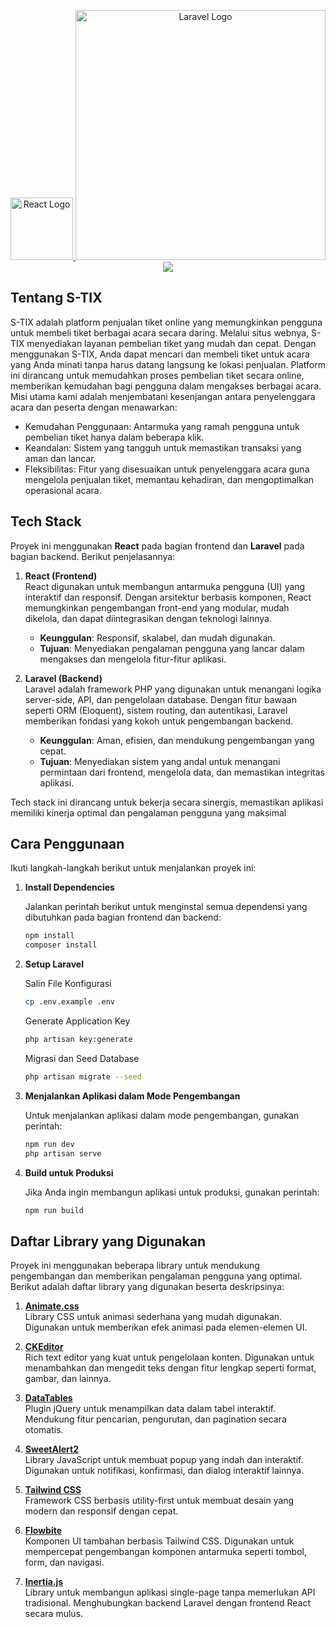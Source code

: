 <p align="center">
  <a href="https://react.dev" target="_blank">
    <img src="https://upload.wikimedia.org/wikipedia/commons/a/a7/React-icon.svg" width="100" alt="React Logo">
  </a>
  <a href="https://laravel.com" target="_blank">
    <img src="https://raw.githubusercontent.com/laravel/art/master/logo-lockup/5%20SVG/2%20CMYK/1%20Full%20Color/laravel-logolockup-cmyk-red.svg" width="400" alt="Laravel Logo">
  </a>
  <img src="https://s-ticket.online/imgs/icon.png">
</p>

## Tentang S-TIX

S-TIX adalah platform penjualan tiket online yang memungkinkan pengguna untuk membeli tiket berbagai acara secara daring. Melalui situs webnya, S-TIX menyediakan layanan pembelian tiket yang mudah dan cepat.
Dengan menggunakan S-TIX, Anda dapat mencari dan membeli tiket untuk acara yang Anda minati tanpa harus datang langsung ke lokasi penjualan. Platform ini dirancang untuk memudahkan proses pembelian tiket secara online, memberikan kemudahan bagi pengguna dalam mengakses berbagai acara. Misi utama kami adalah menjembatani kesenjangan antara penyelenggara acara dan peserta dengan menawarkan:

- Kemudahan Penggunaan: Antarmuka yang ramah pengguna untuk pembelian tiket hanya dalam beberapa klik.
- Keandalan: Sistem yang tangguh untuk memastikan transaksi yang aman dan lancar.
- Fleksibilitas: Fitur yang disesuaikan untuk penyelenggara acara guna mengelola penjualan tiket, memantau kehadiran, dan mengoptimalkan operasional acara.


## Tech Stack  

Proyek ini menggunakan **React** pada bagian frontend dan **Laravel** pada bagian backend. Berikut penjelasannya:  

1. **React (Frontend)**  
   React digunakan untuk membangun antarmuka pengguna (UI) yang interaktif dan responsif. Dengan arsitektur berbasis komponen, React memungkinkan pengembangan front-end yang modular, mudah dikelola, dan dapat diintegrasikan dengan teknologi lainnya.  
   - **Keunggulan**: Responsif, skalabel, dan mudah digunakan.  
   - **Tujuan**: Menyediakan pengalaman pengguna yang lancar dalam mengakses dan mengelola fitur-fitur aplikasi.  

2. **Laravel (Backend)**  
   Laravel adalah framework PHP yang digunakan untuk menangani logika server-side, API, dan pengelolaan database. Dengan fitur bawaan seperti ORM (Eloquent), sistem routing, dan autentikasi, Laravel memberikan fondasi yang kokoh untuk pengembangan backend.  
   - **Keunggulan**: Aman, efisien, dan mendukung pengembangan yang cepat.  
   - **Tujuan**: Menyediakan sistem yang andal untuk menangani permintaan dari frontend, mengelola data, dan memastikan integritas aplikasi.  

Tech stack ini dirancang untuk bekerja secara sinergis, memastikan aplikasi memiliki kinerja optimal dan pengalaman pengguna yang maksimal

## Cara Penggunaan  

Ikuti langkah-langkah berikut untuk menjalankan proyek ini:  

1. **Install Dependencies**
   <p>Jalankan perintah berikut untuk menginstal semua dependensi yang dibutuhkan pada bagian frontend dan backend:</p>
   
   ```bash
   npm install
   composer install
   ```
3. **Setup Laravel**  
   <p>Salin File Konfigurasi</p>
   
   ```bash
   cp .env.example .env

   ```

   <p>Generate Application Key</p>
   
   ```bash
   php artisan key:generate

   ```

   <p>Migrasi dan Seed Database</p>
   
   ```bash
   php artisan migrate --seed

   ```

4. **Menjalankan Aplikasi dalam Mode Pengembangan**
   <p>Untuk menjalankan aplikasi dalam mode pengembangan, gunakan perintah:</p>
   
   ```bash
   npm run dev
   php artisan serve
   ```

6. **Build untuk Produksi**
   <p>Jika Anda ingin membangun aplikasi untuk produksi, gunakan perintah:</p>

   ```bash
   npm run build
   ```

## Daftar Library yang Digunakan  

Proyek ini menggunakan beberapa library untuk mendukung pengembangan dan memberikan pengalaman pengguna yang optimal. Berikut adalah daftar library yang digunakan beserta deskripsinya:  

1. [**Animate.css**](https://animate.style/)  
   Library CSS untuk animasi sederhana yang mudah digunakan. Digunakan untuk memberikan efek animasi pada elemen-elemen UI.  

2. [**CKEditor**](https://ckeditor.com/docs/)  
   Rich text editor yang kuat untuk pengelolaan konten. Digunakan untuk menambahkan dan mengedit teks dengan fitur lengkap seperti format, gambar, dan lainnya.  

3. [**DataTables**](https://datatables.net/)  
   Plugin jQuery untuk menampilkan data dalam tabel interaktif. Mendukung fitur pencarian, pengurutan, dan pagination secara otomatis.  

4. [**SweetAlert2**](https://sweetalert2.github.io/#download)  
   Library JavaScript untuk membuat popup yang indah dan interaktif. Digunakan untuk notifikasi, konfirmasi, dan dialog interaktif lainnya.  

5. [**Tailwind CSS**](https://tailwindcss.com/)  
   Framework CSS berbasis utility-first untuk membuat desain yang modern dan responsif dengan cepat.  

6. [**Flowbite**](https://flowbite.com/)  
   Komponen UI tambahan berbasis Tailwind CSS. Digunakan untuk mempercepat pengembangan komponen antarmuka seperti tombol, form, dan navigasi.  

7. [**Inertia.js**](https://inertiajs.com/)  
   Library untuk membangun aplikasi single-page tanpa memerlukan API tradisional. Menghubungkan backend Laravel dengan frontend React secara mulus.




